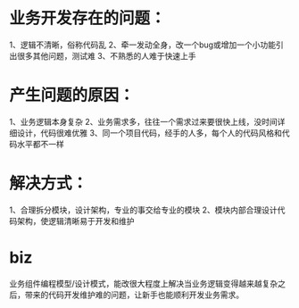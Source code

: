 # 业务开发存在的问题：
1、逻辑不清晰，俗称代码乱
2、牵一发动全身，改一个bug或增加一个小功能引出很多其他问题，测试难
3、不熟悉的人难于快速上手

# 产生问题的原因：
1、业务逻辑本身复杂
2、业务需求多，往往一个需求过来要很快上线，没时间详细设计，代码很难优雅
3、同一个项目代码，经手的人多，每个人的代码风格和代码水平都不一样

# 解决方式：
1、合理拆分模块，设计架构，专业的事交给专业的模块
2、模块内部合理设计代码架构，使逻辑清晰易于开发和维护

# biz
业务组件编程模型/设计模式，能改很大程度上解决当业务逻辑变得越来越复杂之后，带来的代码开发维护难的问题，让新手也能顺利开发业务需求。
